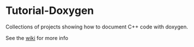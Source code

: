 Tutorial-Doxygen
==============================
Collections of projects showing how to document C++ code with doxygen.

See the [wiki](https://github.com/alexarmstrongvi/Tutorial-Doxygen/wiki) for more info
